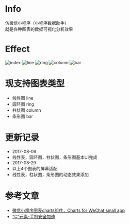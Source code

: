 # Info
仿微信小程序（小程序数据助手）<br/>
就是各种图表的数据可视化分析效果

# Effect

![index](http://osuvlqnlu.bkt.clouddn.com/index.bmp)
![line](http://osuvlqnlu.bkt.clouddn.com/line.bmp)
![ring](http://osuvlqnlu.bkt.clouddn.com/ring.bmp)
![column](http://osuvlqnlu.bkt.clouddn.com/column.bmp)
![bar](http://osuvlqnlu.bkt.clouddn.com/bar.bmp)

# 现支持图表类型
- 线性图  line
- 圆环图  ring
- 柱状图  column
- 条形图  bar

# 更新记录
- 2017-08-06 
 - 线性表，圆环图，柱状图，条形图基本UI完成 
- 2017-08-29 
 - 以上4个图表的屏幕适配  
 - 线性表，柱状图，条形图的动态效果添加

# 参考文章
- [微信小程序图表charts组件，Charts for WeChat small app](https://github.com/xiaolin3303/wx-charts)
- ["C"元素-手机安全加速](http://www.zcool.com.cn/work/ZMTIyNTE0MDA=.html)